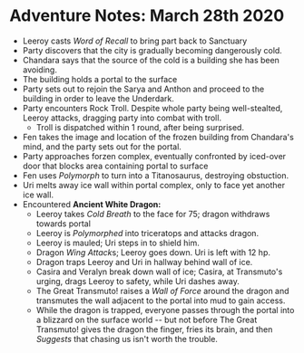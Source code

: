 <!-- TITLE: 2020 03 28 -->
<!-- SUBTITLE: A quick summary of 2020 03 28 -->

# Adventure Notes: March 28th 2020
- Leeroy casts *Word of Recall* to bring part back to Sanctuary
- Party discovers that the city is gradually becoming dangerously cold.
- Chandara says that the source of the cold is a building she has been avoiding.
- The building holds a portal to the surface
- Party sets out to rejoin the Sarya and Anthon and proceed to the building in order to leave the Underdark.
- Party encounters Rock Troll. Despite whole party being well-stealted, Leeroy attacks, dragging party into combat with troll.
	- Troll is dispatched within 1 round, after being surprised.
- Fen takes the image and location of the frozen building from Chandara's mind, and the party sets out for the portal.
- Party approaches forzen complex, eventually confronted by iced-over door that blocks area containing portal to surface
- Fen uses *Polymorph* to turn into a Titanosaurus, destroying obstuction.
- Uri melts away ice wall within portal complex, only to face yet another ice wall.
- Encountered **Ancient White Dragon:**
	- Leeroy takes *Cold Breath* to the face for 75; dragon withdraws towards portal
	- Leeroy is *Polymorphed* into triceratops and attacks dragon.
	- Leeroy is mauled; Uri steps in to shield him.
	- Dragon *Wing Attack*s; Leeroy goes down. Uri is left with 12 hp.
	- Dragon traps Leeroy and Uri in hallway behind wall of ice.
	- Casira and Veralyn break down wall of ice; Casira, at Transmuto's urging, drags Leeroy to safety, while Uri dashes away.
	- The Great Transmuto! raises a *Wall of Force* around the dragon and transmutes the wall adjacent to the portal into mud to gain access.
	- While the dragon is trapped, everyone passes through the portal into a blizzard on the surface world -- but not before The Great Transmuto! gives the dragon the finger, fries its brain, and then *Suggests* that chasing us isn't worth the trouble.